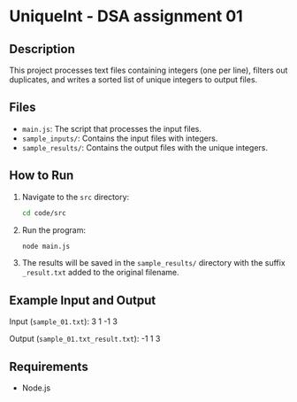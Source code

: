 # UniqueInt - DSA assignment 01

## Description

This project processes text files containing integers (one per line), filters out duplicates, and writes a sorted list of unique integers to output files.

## Files

- `main.js`: The script that processes the input files.
- `sample_inputs/`: Contains the input files with integers.
- `sample_results/`: Contains the output files with the unique integers.

## How to Run

1. Navigate to the `src` directory:
    ```bash
    cd code/src
    ```

2. Run the program:
    ```bash
    node main.js
    ```

3. The results will be saved in the `sample_results/` directory with the suffix `_result.txt` added to the original filename.

## Example Input and Output

Input (`sample_01.txt`):
3 1 -1 3

Output (`sample_01.txt_result.txt`):
-1 1 3

## Requirements

- Node.js
